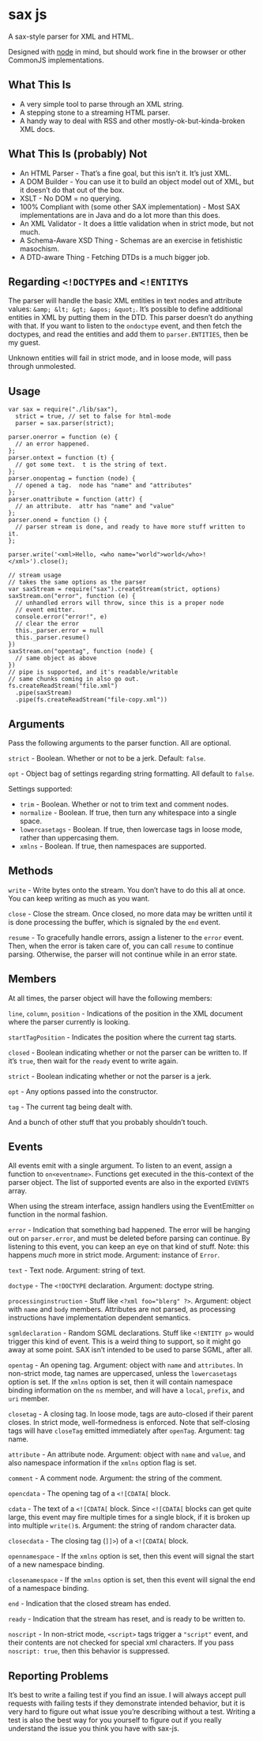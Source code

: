 sax js
======

A sax-style parser for XML and HTML.

Designed with [node](http://nodejs.org/) in mind, but should work fine in the browser or other CommonJS implementations.

What This Is
------------

-   A very simple tool to parse through an XML string.
-   A stepping stone to a streaming HTML parser.
-   A handy way to deal with RSS and other mostly-ok-but-kinda-broken XML docs.

What This Is (probably) Not
---------------------------

-   An HTML Parser - That’s a fine goal, but this isn’t it. It’s just XML.
-   A DOM Builder - You can use it to build an object model out of XML, but it doesn’t do that out of the box.
-   XSLT - No DOM = no querying.
-   100% Compliant with (some other SAX implementation) - Most SAX implementations are in Java and do a lot more than this does.
-   An XML Validator - It does a little validation when in strict mode, but not much.
-   A Schema-Aware XSD Thing - Schemas are an exercise in fetishistic masochism.
-   A DTD-aware Thing - Fetching DTDs is a much bigger job.

Regarding `<!DOCTYPE`s and `<!ENTITY`s
--------------------------------------

The parser will handle the basic XML entities in text nodes and attribute values: `&amp; &lt; &gt; &apos; &quot;`. It’s possible to define additional entities in XML by putting them in the DTD. This parser doesn’t do anything with that. If you want to listen to the `ondoctype` event, and then fetch the doctypes, and read the entities and add them to `parser.ENTITIES`, then be my guest.

Unknown entities will fail in strict mode, and in loose mode, will pass through unmolested.

Usage
-----

    var sax = require("./lib/sax"),
      strict = true, // set to false for html-mode
      parser = sax.parser(strict);

    parser.onerror = function (e) {
      // an error happened.
    };
    parser.ontext = function (t) {
      // got some text.  t is the string of text.
    };
    parser.onopentag = function (node) {
      // opened a tag.  node has "name" and "attributes"
    };
    parser.onattribute = function (attr) {
      // an attribute.  attr has "name" and "value"
    };
    parser.onend = function () {
      // parser stream is done, and ready to have more stuff written to it.
    };

    parser.write('<xml>Hello, <who name="world">world</who>!</xml>').close();

    // stream usage
    // takes the same options as the parser
    var saxStream = require("sax").createStream(strict, options)
    saxStream.on("error", function (e) {
      // unhandled errors will throw, since this is a proper node
      // event emitter.
      console.error("error!", e)
      // clear the error
      this._parser.error = null
      this._parser.resume()
    })
    saxStream.on("opentag", function (node) {
      // same object as above
    })
    // pipe is supported, and it's readable/writable
    // same chunks coming in also go out.
    fs.createReadStream("file.xml")
      .pipe(saxStream)
      .pipe(fs.createReadStream("file-copy.xml"))

Arguments
---------

Pass the following arguments to the parser function. All are optional.

`strict` - Boolean. Whether or not to be a jerk. Default: `false`.

`opt` - Object bag of settings regarding string formatting. All default to `false`.

Settings supported:

-   `trim` - Boolean. Whether or not to trim text and comment nodes.
-   `normalize` - Boolean. If true, then turn any whitespace into a single space.
-   `lowercasetags` - Boolean. If true, then lowercase tags in loose mode, rather than uppercasing them.
-   `xmlns` - Boolean. If true, then namespaces are supported.

Methods
-------

`write` - Write bytes onto the stream. You don’t have to do this all at once. You can keep writing as much as you want.

`close` - Close the stream. Once closed, no more data may be written until it is done processing the buffer, which is signaled by the `end` event.

`resume` - To gracefully handle errors, assign a listener to the `error` event. Then, when the error is taken care of, you can call `resume` to continue parsing. Otherwise, the parser will not continue while in an error state.

Members
-------

At all times, the parser object will have the following members:

`line`, `column`, `position` - Indications of the position in the XML document where the parser currently is looking.

`startTagPosition` - Indicates the position where the current tag starts.

`closed` - Boolean indicating whether or not the parser can be written to. If it’s `true`, then wait for the `ready` event to write again.

`strict` - Boolean indicating whether or not the parser is a jerk.

`opt` - Any options passed into the constructor.

`tag` - The current tag being dealt with.

And a bunch of other stuff that you probably shouldn’t touch.

Events
------

All events emit with a single argument. To listen to an event, assign a function to `on<eventname>`. Functions get executed in the this-context of the parser object. The list of supported events are also in the exported `EVENTS` array.

When using the stream interface, assign handlers using the EventEmitter `on` function in the normal fashion.

`error` - Indication that something bad happened. The error will be hanging out on `parser.error`, and must be deleted before parsing can continue. By listening to this event, you can keep an eye on that kind of stuff. Note: this happens *much* more in strict mode. Argument: instance of `Error`.

`text` - Text node. Argument: string of text.

`doctype` - The `<!DOCTYPE` declaration. Argument: doctype string.

`processinginstruction` - Stuff like `<?xml foo="blerg" ?>`. Argument: object with `name` and `body` members. Attributes are not parsed, as processing instructions have implementation dependent semantics.

`sgmldeclaration` - Random SGML declarations. Stuff like `<!ENTITY p>` would trigger this kind of event. This is a weird thing to support, so it might go away at some point. SAX isn’t intended to be used to parse SGML, after all.

`opentag` - An opening tag. Argument: object with `name` and `attributes`. In non-strict mode, tag names are uppercased, unless the `lowercasetags` option is set. If the `xmlns` option is set, then it will contain namespace binding information on the `ns` member, and will have a `local`, `prefix`, and `uri` member.

`closetag` - A closing tag. In loose mode, tags are auto-closed if their parent closes. In strict mode, well-formedness is enforced. Note that self-closing tags will have `closeTag` emitted immediately after `openTag`. Argument: tag name.

`attribute` - An attribute node. Argument: object with `name` and `value`, and also namespace information if the `xmlns` option flag is set.

`comment` - A comment node. Argument: the string of the comment.

`opencdata` - The opening tag of a `<![CDATA[` block.

`cdata` - The text of a `<![CDATA[` block. Since `<![CDATA[` blocks can get quite large, this event may fire multiple times for a single block, if it is broken up into multiple `write()`s. Argument: the string of random character data.

`closecdata` - The closing tag (`]]>`) of a `<![CDATA[` block.

`opennamespace` - If the `xmlns` option is set, then this event will signal the start of a new namespace binding.

`closenamespace` - If the `xmlns` option is set, then this event will signal the end of a namespace binding.

`end` - Indication that the closed stream has ended.

`ready` - Indication that the stream has reset, and is ready to be written to.

`noscript` - In non-strict mode, `<script>` tags trigger a `"script"` event, and their contents are not checked for special xml characters. If you pass `noscript: true`, then this behavior is suppressed.

Reporting Problems
------------------

It’s best to write a failing test if you find an issue. I will always accept pull requests with failing tests if they demonstrate intended behavior, but it is very hard to figure out what issue you’re describing without a test. Writing a test is also the best way for you yourself to figure out if you really understand the issue you think you have with sax-js.
